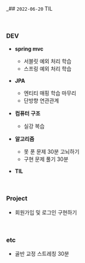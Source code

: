 _## `2022-06-20` TIL

<br>

### DEV
+ **spring mvc**
  + 서블릿 예외 처리 학습
  + 스프링 예외 처리 학습

+ **JPA**
  + 엔티티 매핑 학습 마무리
  + 단방향 연관관계
+ **컴퓨터 구조**
  + 실강 복습
+ **알고리즘**
  + 못 푼 문제 30분 고뇌하기
  + 구현 문제 풀기 30분
+ **TIL**

<br>

### Project
+ 회원가입 및 로그인 구현하기

<br>

### etc
+ 골반 교정 스트레칭 30분